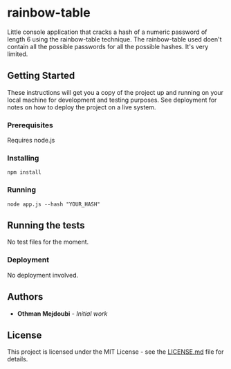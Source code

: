 # rainbow-table

Little console application that cracks a hash of a numeric password of length 6 using the rainbow-table technique. The rainbow-table used doen't contain all the possible passwords for all the possible hashes. It's very limited.

## Getting Started

These instructions will get you a copy of the project up and running on your local machine for development and testing purposes. See deployment for notes on how to deploy the project on a live system.

### Prerequisites

Requires node.js

### Installing

```
npm install
```

### Running

```
node app.js --hash "YOUR_HASH"
```

## Running the tests

No test files for the moment.

### Deployment

No deployment involved.

## Authors

- **Othman Mejdoubi** - _Initial work_

## License

This project is licensed under the MIT License - see the [LICENSE.md](LICENSE.md) file for details.
